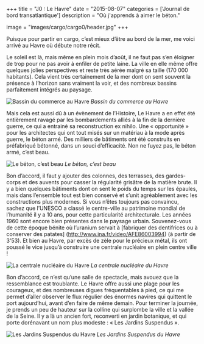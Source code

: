 +++
title = "J0 : Le Havre"
date = "2015-08-07"
categories = ['Journal de bord transatlantique']
description = "Où j'apprends à aimer le béton."

image = "images/cargo/cargo0/header.jpg"
+++

Puisque pour partir en cargo, c’est mieux d’être au bord de la mer, me voici arrivé au Havre où débute notre récit.

Le soleil est là, mais même en plein mois d’août, il ne faut pas s’en éloigner de trop pour ne pas avoir à enfiler de petite laine.
La ville en elle même offre quelques jolies perspectives et reste très aérée malgré sa taille (170 000 habitants). Cela vient très certainement de la mer dont on sent souvent la présence à l’horizon sans vraiment la voir, et des nombreux bassins parfaitement intégrés au paysage.

![Bassin du commerce au Havre](/images/cargo/cargo0/bassin.jpg)
*Bassin du commerce au Havre*

Mais cela est aussi dû à un évènement de l’Histoire, Le Havre a en effet été entièrement ravagé par les bombardements alliés à la fin de la dernière guerre, ce qui a entrainé sa reconstruction ex nihilo.
Une « opportunité » pour les architectes qui ont tout misés sur un matériau à la mode après guerre, le béton armé. Des milliers de bâtiments ont été construits en préfabriqué bétonné, dans un souci d’efficacité. Non ne fuyez pas, le béton armé, c’est beau.

![Le béton, c’est beau](/images/cargo/cargo0/beton.jpg)
*Le béton, c’est beau*

Bon d’accord, il faut y ajouter des colonnes, des terrasses, des gardes-corps et des auvents pour casser la régularité grisâtre de la matière brute. Il y a bien quelques bâtiments dont on sent le poids du temps sur les épaules, mais dans l’ensemble tout est bien conservé et s’unit agréablement avec les constructions plus modernes.
Si vous n’êtes toujours pas convaincu, sachez que l’UNESCO a classé le centre-ville au patrimoine mondial de l’humanité il y a 10 ans, pour cette particularité architecturale.
Les années 1960 sont encore bien présentes dans le paysage urbain. Souvenez-vous de cette époque bénite où l’uranium servait à [fabriquer des dentifrices ou à conserver des patates] (http://www.ina.fr/video/AFE86003994) (à partir de 3'53). Et bien au Havre, par excès de zèle pour le précieux métal, ils ont poussé le vice jusqu’à construire une centrale nucléaire en plein centre ville !

![La centrale nucléaire du Havre](/images/cargo/cargo0/reacteur.jpg)
*La centrale nucléaire du Havre*

Bon d’accord, ce n’est qu’une salle de spectacle, mais avouez que la ressemblance est troublante.
Le Havre offre aussi une plage pour les courageux, et des nombreuses digues fréquentables à pied, ce qui me permet d’aller observer  le flux régulier des énormes navires qui quittent le port aujourd’hui, avant d’en faire de même demain.
Pour terminer la journée, je prends un peu de hauteur sur la colline qui surplombe la ville et la vallée de la Seine. Il y a là un ancien fort, reconverti en jardin botanique, et qui porte dorénavant un nom plus modeste : « Les Jardins Suspendus ».

![Les Jardins Suspendus du Havre](/images/cargo/cargo0/jardin.jpg)
*Les Jardins Suspendus du Havre*
